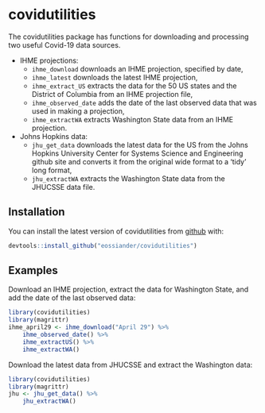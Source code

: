 
<!-- README.md is generated from README.Rmd. Please edit that file -->

# covidutilities

<!-- badges: start -->

<!-- badges: end -->

The covidutilities package has functions for downloading and processing
two useful Covid-19 data sources.

  - IHME projections:
      - `ihme_download` downloads an IHME projection, specified by date,
      - `ihme_latest` downloads the latest IHME projection,
      - `ihme_extract_US` extracts the data for the 50 US states and the
        District of Columbia from an IHME projection file,
      - `ihme_observed_date` adds the date of the last observed data
        that was used in making a projection,
      - `ihme_extractWA` extracts Washington State data from an IHME
        projection.
  - Johns Hopkins data:
      - `jhu_get_data` downloads the latest data for the US from the
        Johns Hopkins University Center for Systems Science and
        Engineering github site and converts it from the original wide
        format to a ‘tidy’ long format,
      - `jhu_extractWA` extracts the Washington State data from the
        JHUCSSE data file.

## Installation

You can install the latest version of covidutilities from
[github](https://github.com/eossiander) with:

``` r
devtools::install_github("eossiander/covidutilities")
```

## Examples

Download an IHME projection, extract the data for Washington State, and
add the date of the last observed data:

``` r
library(covidutilities)
library(magrittr)
ihme_april29 <- ihme_download("April 29") %>%
    ihme_observed_date() %>%
    ihme_extractUS() %>%
    ihme_extractWA() 
```

Download the latest data from JHUCSSE and extract the Washington data:

``` r
library(covidutilities)
library(magrittr)
jhu <- jhu_get_data() %>%
    jhu_extractWA() 
```
